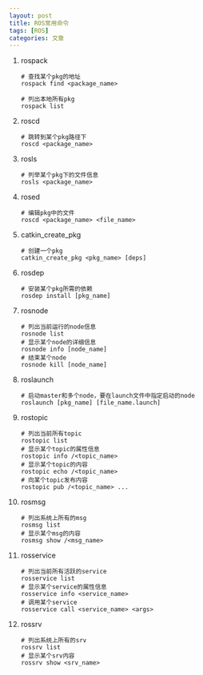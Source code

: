 ```yaml
---
layout: post
title: ROS常用命令
tags: [ROS]
categories: 文章
---
```


1. rospack

   ```shell
   # 查找某个pkg的地址
   rospack find <package_name>
   
   # 列出本地所有pkg
   rospack list
   ```

2. roscd

   ```shell
   # 跳转到某个pkg路径下
   roscd <package_name>
   ```

3. rosls

   ```shell
   # 列举某个pkg下的文件信息
   rosls <package_name>
   ```

4. rosed

   ```shell
   # 编辑pkg中的文件
   roscd <package_name> <file_name>
   ```

5. catkin_create_pkg

   ```shell
   # 创建一个pkg
   catkin_create_pkg <pkg_name> [deps]
   ```

6. rosdep

   ```shell
   # 安装某个pkg所需的依赖
   rosdep install [pkg_name]
   ```

7. rosnode

   ```shell
   # 列出当前运行的node信息
   rosnode list
   # 显示某个node的详细信息
   rosnode info [node_name]
   # 结束某个node
   rosnode kill [node_name]
   ```

8. roslaunch

   ```shell
   # 启动master和多个node，要在launch文件中指定启动的node
   roslaunch [pkg_name] [file_name.launch]
   ```

9. rostopic

   ```shell
   # 列出当前所有topic
   rostopic list
   # 显示某个topic的属性信息
   rostopic info /<topic_name>
   # 显示某个topic的内容
   rostopic echo /<topic_name>
   # 向某个topic发布内容
   rostopic pub /<topic_name> ...
   ```

10. rosmsg

    ```shell
    # 列出系统上所有的msg
    rosmsg list
    # 显示某个msg的内容
    rosmsg show /<msg_name>
    ```

11. rosservice

    ```shell
    # 列出当前所有活跃的service
    rosservice list
    # 显示某个service的属性信息
    rosservice info <service_name>
    # 调用某个service
    rosservice call <service_name> <args>
    ```

12. rossrv

    ```shell
    # 列出系统上所有的srv
    rossrv list
    # 显示某个srv内容
    rossrv show <srv_name>
    ```

